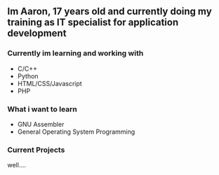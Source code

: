 ## Im Aaron, 17 years old and currently doing my training as IT specialist for application development

### Currently im learning and working with
- C/C++
- Python
- HTML/CSS/Javascript
- PHP

### What i want to learn
- GNU Assembler
- General Operating System Programming

### Current Projects
well....
